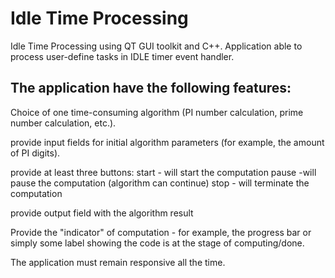 # Idle Time Processing
Idle Time Processing using QT GUI toolkit and C++. Application able to process user-define tasks in IDLE timer event handler.

## The application have the following features:
Choice of one time-consuming algorithm (PI number calculation, prime number calculation, etc.).

provide input fields for initial algorithm parameters (for example, the amount of PI digits).

provide at least three buttons:
	start - will start the computation
	pause -will pause the computation (algorithm can continue)
	stop - will terminate the computation

provide output field with the algorithm result

Provide the "indicator" of computation - for example, the progress bar or simply some label showing the code is at the stage of computing/done. 

The application must remain responsive all the time.
